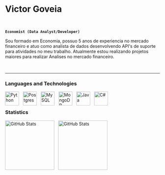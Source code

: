 # Victor Goveia

<br/>

**`Economist (Data Analyst/Developer)`**

Sou formado em Economia, possuo 5 anos de experiencia no mercado financeiro e atuo como analista de dados desenvolvendo API's de suporte para atividades no meu trabalho. Atualmente estou realizando projetos maiores para realizar Analises no mercado financeiro.

<br/>

- - - 


### Languages ​​and Technologies


 <img 
    align="left"
    alt="Python"
    title="Python"
    width="45px"
    style="padding-right: 10px;"
    src="https://cdn.jsdelivr.net/gh/devicons/devicon@latest/icons/python/python-original-wordmark.svg" 
 />


<img 
    align="left"
    alt="Postgres"
    title="Postgres"
    width="45px"
    style="padding-right: 10px;"
    src="https://cdn.jsdelivr.net/gh/devicons/devicon@latest/icons/postgresql/postgresql-original-wordmark.svg" 
/>


<img 
    align="left"
    alt="MySQL"
    title="MySQL"
    width="45px"
    style="padding-right: 10px;"
    src="https://cdn.jsdelivr.net/gh/devicons/devicon@latest/icons/mysql/mysql-original-wordmark.svg"
/>


<img
    align="left"
    alt="MongoDB"
    title="MongoDB"
    width="45px"
    style="padding-right: 10px;"
     src="https://cdn.jsdelivr.net/gh/devicons/devicon@latest/icons/mongodb/mongodb-original-wordmark.svg" 
/>
          

<img 
    align="left"
    alt="Java"
    title="Java"
    width="45px"
    style="padding-right: 10px;"
    src="https://cdn.jsdelivr.net/gh/devicons/devicon@latest/icons/java/java-original-wordmark.svg" 
/>

<img
    align="left"
    alt="C#"
    title="C#"
    width="45px"
    style="padding-right: 10px;"
    src="https://cdn.jsdelivr.net/gh/devicons/devicon@latest/icons/csharp/csharp-original.svg" 
/>

<br/>
<br/>

### Statistics


<img
    align="left"
    alt="GitHub Stats"
    height="160"
    style="padding-right: 10px;"
    src="https://github-readme-stats.vercel.app/api?username=VBGVictor&show_icons=true&theme=dark&include_all_comits=true"
/>

<img
    align="left"
    alt="GitHub Stats"
    height="160"
    style="padding-right: 10px;"
    src="https://github-readme-stats.vercel.app/api/top-langs/?username=VBGVictor&theme=dark"
/>
